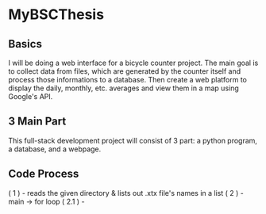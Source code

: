 # MyBSCThesis

## Basics
I will be doing a web interface for a bicycle counter project. The main goal is to collect data from files, which are generated by the counter itself and process those informations to a database. Then create a web platform to display the daily, monthly, etc. averages and view them in a map using Google's API.

## 3 Main Part
This full-stack development project will consist of 3 part: a python program, a database, and a webpage.



## Code Process
( 1 ) - reads the given directory & lists out .xtx file's names in a list
( 2 ) - main -> for loop
    ( 2.1 ) - 